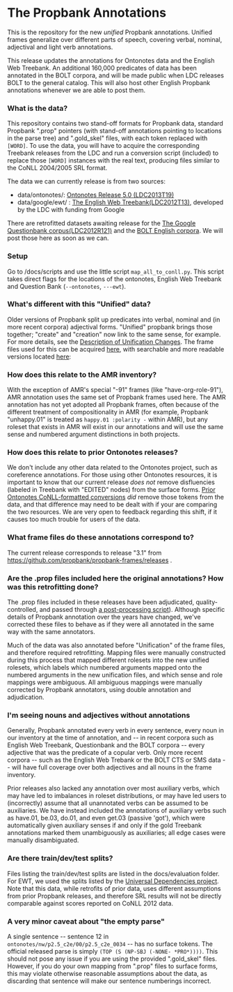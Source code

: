 # The Propbank Annotations
This is the repository for the new *unified* Propbank annotations.  Unified frames generalize over different parts of speech, covering verbal, nominal, adjectival and light verb annotations.  

This release updates the annotations for Ontonotes data and the English Web Treebank.  An additional 160,000 predicates of data has been annotated in the BOLT corpora, and will be made public when LDC releases BOLT to the general catalog. This will also host other English Propbank annotations whenever we are able to post them.


### What is the data?

This repository contains two stand-off formats for Propbank data, standard Propbank ".prop" pointers (with stand-off annotations pointing to locations in the parse tree) and ".gold_skel" files, with each token replaced with ```[WORD]```.  To use the data, you will have to acquire the corresponding Treebank releases from the LDC
and run a conversion script (included) to replace those ```[WORD]``` instances with the real text, producing files similar to the CoNLL 2004/2005 SRL format.

The data we can currently release is from two sources:
- data/ontonotes/: [Ontonotes Release 5.0 (LDC2013T19)](https://catalog.ldc.upenn.edu/ldc2013t19)
- data/google/ewt/ : [The English Web Treebank(LDC2012T13)](https://catalog.ldc.upenn.edu/ldc2012t13), developed by the LDC with funding from Google

There are retrofitted datasets awaiting release for the [The Google Questionbank corpus(LDC2012R121)](https://catalog.ldc.upenn.edu/LDC2012R121) and the [BOLT English corpora](http://www.darpa.mil/program/broad-operational-language-translation).  We will post those here as soon as we can. 

### Setup

Go to /docs/scripts and use the little script ```map_all_to_conll.py```.  This script takes direct flags for the locations of the ontonotes, English Web Treebank and Question Bank (```--ontonotes```, ```---ewt```). 


### What's different with this "Unified" data?

Older versions of Propbank split up predicates into verbal, nominal and (in more recent corpora) adjectival forms.  "Unified" propbank brings those together; "create" and "creation" now link to the same sense, for example.  For more
details, see the [Description of Unification Changes](https://github.com/propbank/propbank-documentation/blob/master/other-documentation/Description-of-PB3-changes.md).  The frame files used for this can be acquired [here](https://github.com/propbank/propbank-frames/), with searchable and more readable versions located [here](http://verbs.colorado.edu/propbank/framesets-english-aliases/):

 
### How does this relate to the AMR inventory?

With the exception of AMR's special "-91" frames (like "have-org-role-91"), AMR annotation uses the same set of Propbank frames used here.  The AMR annotation has not yet adopted all Propbank frames, often because of the different treatment of compositionality in AMR (for example,
Propbank "unhappy.01" is treated  as ```happy.01 :polarity -``` within AMR), but any roleset that exists in AMR will exist in our annotations and will use the same sense and numbered argument distinctions in both projects. 

### How does this relate to prior Ontonotes releases?

We don't include any other data related to the Ontonotes project, such as coreference annotations.  For those using other Ontonotes resources, it is important to know that our current release *does not* remove disfluencies (labeled in Treebank with "EDITED" nodes) from the surface forms.  [Prior Ontonotes CoNLL-formatted conversions](https://github.com/ontonotes/conll-formatted-ontonotes-5.0) *did* remove those tokens from the data, and that difference may need to be dealt with if your are comparing the two resources. We are very open to feedback regarding this shift, if it causes too much trouble for users of the data. 

### What frame files do these annotations correspond to? 

The current release corresponds to release "3.1" from https://github.com/propbank/propbank-frames/releases . 

### Are the .prop files included here the original annotations? How was this retrofitting done? 

The .prop files included in these releases have been adjudicated, quality-controlled, and passed through [a post-processing script](https://github.com/propbank/propbank-documentation/blob/master/postprocessing-documentation/propbank-postprocessing-description.md)). Although specific details of Propbank annotation over the years have changed, we've corrected these files to behave as if they were all annotated in the same way with the same annotators.

Much of the data was also annotated before "Unification" of the frame files, and therefore required retrofitting. Mapping files were manually constructed during this process that mapped different rolesets into the new unified rolesets, which labels which numbered arguments mapped onto the numbered arguments in the new unification files, and which sense and role mappings were ambiguous.  All ambiguous mappings were manually corrected by Propbank annotators, using double annotation and adjudication. 

### I'm seeing nouns and adjectives without annotations

Generally, Propbank annotated every verb in every sentence, every noun in our inventory at the time of annotation, and -- in recent corpora such as English Web Treebank, Questionbank and the BOLT corpora -- every adjective that was the predicate of a copular verb. Only more recent corpora -- such as the English Web Trebank or the BOLT CTS or SMS data -- will have full coverage over both adjectives and all nouns in the frame inventory. 

Prior releases also lacked any annotation over most auxiliary verbs, which may have led to imbalances in roleset distributions, or may have led users to (incorrectly) assume that all unannotated verbs can be assumed to be auxiliaries. We have instead included the annotations of auxiliary verbs such as have.01, be.03, do.01, and even get.03 (passive 'got'), which were automatically given auxiliary senses if and only if the gold Treebank annotations marked them unambiguously as auxiliaries; all edge cases were manually disambiguated.

### Are there train/dev/test splits?

Files listing the train/dev/test splits are listed in the docs/evaluation folder.  For EWT, we used the splits listed by the [Universal Dependencies project](https://github.com/UniversalDependencies/UD_English).  Note that this data, while retrofits of prior data, uses different assumptions from prior Propbank releases, and therefore SRL results will not be directly comparable against scores reported on CoNLL 2012 data. 

### A very minor caveat about "the empty parse"

A single sentence -- sentence 12 in ```ontonotes/nw/p2.5_c2e/00/p2.5_c2e_0034```  -- has no surface tokens.  The official released parse is simply ```(TOP (S (NP-SBJ (-NONE- *PRO*))))```.  This should not pose any issue if you are using the provided ".gold_skel" files.  However, if you do your own mapping from ".prop" files to surface forms, this may violate otherwise reasonable assumptions about the data, as discarding that sentence will make our sentence numberings incorrect.  
